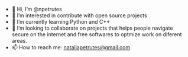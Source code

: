 - 👋 Hi, I’m @npetrutes
- 👀 I’m interested in contribute with open source projects
- 🌱 I’m currently learning Python and C++
- 💞️ I’m looking to collaborate on projects that helps people navigate secure on the internet and free softwares to optmize work on diferent areas.  
- 📫 How to reach me: nataliapetrutes@gmail.com



